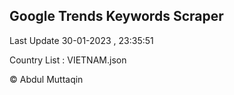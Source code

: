 

## Google Trends Keywords Scraper 
 
Last Update 30-01-2023 , 23:35:51

Country List :
VIETNAM.json



© Abdul Muttaqin 
